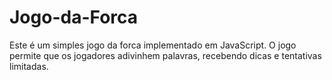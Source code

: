 # Jogo-da-Forca
Este é um simples jogo da forca implementado em JavaScript. O jogo permite que os jogadores adivinhem palavras, recebendo dicas e tentativas limitadas.
